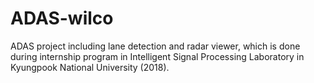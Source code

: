 # ADAS-wilco
ADAS project including lane detection and radar viewer, which is done during internship program in Intelligent Signal Processing Laboratory in Kyungpook National University (2018).
